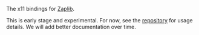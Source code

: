 The x11 bindings for [Zaplib](https://github.com/Zaplib/zaplib).

This is early stage and experimental. For now, see the [repository](https://github.com/Zaplib/zaplib) for usage details. We will add better documentation over time.
